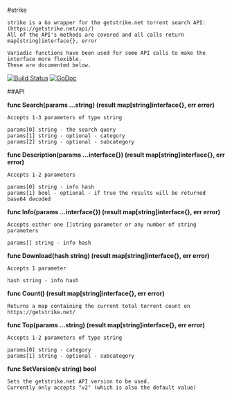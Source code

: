 #strike

    strike is a Go wrapper for the getstrike.net torrent search API: (https://getstrike.net/api/)
    All of the API's methods are covered and all calls return map[string]interface{}, error

    Variadic functions have been used for some API calls to make the interface more flexible.
    These are documented below.

[![Build Status](https://travis-ci.org/Pappa/strike.png)](https://travis-ci.org/Pappa/strike) [![GoDoc](https://godoc.org/github.com/Pappa/strike?status.svg)](https://godoc.org/github.com/Pappa/strike)

##API

**func Search(params ...string) (result map[string]interface{}, err error)**

    Accepts 1-3 parameters of type string

    params[0] string - the search query
    params[1] string - optional - category
    params[2] string - optional - subcategory

**func Description(params ...interface{}) (result map[string]interface{}, err error)**

    Accepts 1-2 parameters

    params[0] string - info hash
    params[1] bool - optional - if true the results will be returned base64 decoded

**func Info(params ...interface{}) (result map[string]interface{}, err error)**

    Accepts either one []string parameter or any number of string parameters

    params[] string - info hash

**func Download(hash string) (result map[string]interface{}, err error)**

    Accepts 1 parameter

    hash string - info hash

**func Count() (result map[string]interface{}, err error)**

    Returns a map containing the current total torrent count on https://getstrike.net/

**func Top(params ...string) (result map[string]interface{}, err error)**

    Accepts 1-2 parameters of type string

    params[0] string - category
    params[1] string - optional - subcategory

**func SetVersion(v string) bool**

    Sets the getstrike.net API version to be used. 
    Currently only accepts "v2" (which is also the default value)


